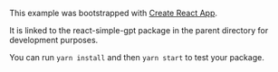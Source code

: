 This example was bootstrapped with [Create React App](https://github.com/facebook/create-react-app).

It is linked to the react-simple-gpt package in the parent directory for development purposes.

You can run `yarn install` and then `yarn start` to test your package.
